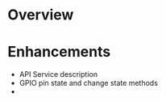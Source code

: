 # Overview

# Enhancements
 * API Service description
 * GPIO pin state and change state methods
 * 
